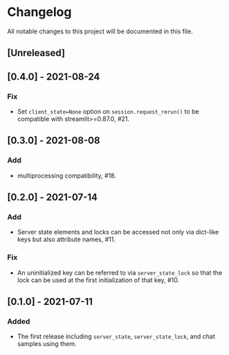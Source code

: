 # Changelog
All notable changes to this project will be documented in this file.

## [Unreleased]

## [0.4.0] - 2021-08-24
### Fix
- Set `client_state=None` option on `session.request_rerun()` to be compatible with streamlit>=0.87.0, #21.

## [0.3.0] - 2021-08-08
### Add
- multiprocessing compatibility, #18.

## [0.2.0] - 2021-07-14
### Add
- Server state elements and locks can be accessed not only via dict-like keys but also attribute names, #11.
### Fix
- An uninitialized key can be referred to via `server_state_lock` so that the lock can be used at the first initialization of that key, #10.

## [0.1.0] - 2021-07-11
### Added
- The first release including `server_state`, `server_state_lock`, and chat samples using them.
